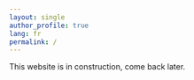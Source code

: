 ```yaml
---
layout: single
author_profile: true
lang: fr
permalink: /
---
```


This website is in construction, come back later.

